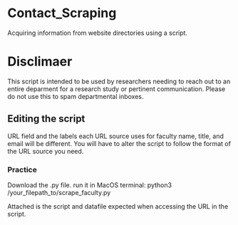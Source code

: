 # Contact_Scraping
Acquiring information from website directories using a script. 

# Disclimaer
This script is intended to be used by researchers needing to reach out to an entire deparment for a research study or pertinent communication. Please do not use this to spam departmental inboxes.

## Editing the script 
URL field and the labels each URL source uses for faculty name, title, and email will be different. You will have to alter the script to follow the format of the URL source you need. 

### Practice
Download the .py file. run it in MacOS terminal: python3 /your_filepath_to/scrape_faculty.py

Attached is the script and datafile expected when accessing the URL in the script. 

